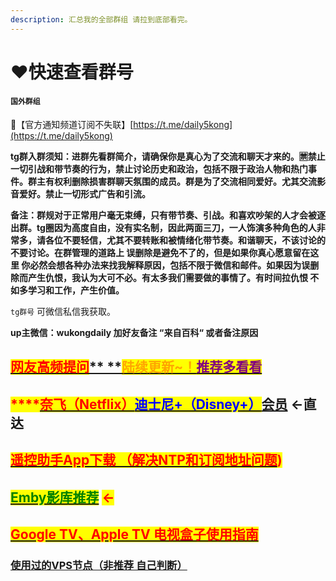 ```yaml
---
description: 汇总我的全部群组 请拉到底部看完。
---
```


# ❤️快速查看群号

#### **`国外群组`**

🦊【官方通知频道订阅不失联】[https://t.me/daily5kong](https://t.me/daily5kong)

**tg群入群须知：进群先看群简介，请确保你是真心为了交流和聊天才来的。🈲️禁止一切引战和带节奏的行为，禁止讨论历史和政治，包括不限于政治人物和热门事件。群主有权利删除损害群聊天氛围的成员。群是为了交流相同爱好。尤其交流影音爱好。禁止一切形式广告和引流。**

**备注：群规对于正常用户毫无束缚，只有带节奏、引战。和喜欢吵架的人才会被逐出群。tg圈因为高度自由，没有实名制，因此两面三刀，一人饰演多种角色的人非常多，请各位不要轻信，尤其不要转账和被情绪化带节奏。和谐聊天，不该讨论的不要讨论。在群管理的道路上 误删除是避免不了的，但是如果你真心愿意留在这里 你必然会想各种办法来找我解释原因，包括不限于微信和邮件。如果因为误删除而产生仇恨，我认为大可不必。有太多我们需要做的事情了。有时间拉仇恨 不如多学习和工作，产生价值。**

&#x20;`tg群号` 可微信私信我获取。

**up主微信：wukongdaily  加好友备注 “来自百科“ 或者备注原因**

## <mark style="color:red;">****</mark>[<mark style="color:red;">**网友高频提问**</mark>**  **<mark style="color:orange;">**陆续更新\~！**</mark><mark style="color:purple;">**推荐多看看**</mark>](gao-pin-ti-wen.md)<mark style="color:purple;">****</mark>

## <mark style="color:red;">****</mark>[<mark style="color:red;">**奈飞（Netflix）**</mark><mark style="color:blue;">**迪士尼+（Disney+）**</mark>**会员**](liu-mei-ti-he-zu-ping-tai.md#nai-fei-pro-gong-zhong-hao-netflix+youtube+spotify-deng-liu-mei-ti-he-zu)  **←直达**

## <mark style="color:red;"></mark>[<mark style="color:red;">遥控助手App下载 （解决NTP和订阅地址问题</mark>](11.md)<mark style="color:red;">)</mark>

## <mark style="color:green;"></mark>[<mark style="color:green;">Emby影库推荐</mark>](wu-kong-qun-zu-hui-zong.md#undefined) <mark style="color:red;">←</mark>

## <mark style="color:red;"></mark>[<mark style="color:red;">Google TV、Apple TV 电视盒子使用指南</mark>](dian-shi-he-zi-tui-jian/google-tv.md)<mark style="color:red;"></mark>

### &#x20;[使用过的VPS节点（非推荐 自己判断）](https://i.sw17.icu/9Wy)
